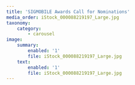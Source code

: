 ```yaml
---
title: 'SIGMOBILE Awards Call for Nominations'
media_order: iStock_000088219197_Large.jpg
taxonomy:
    category:
        - carousel
image:
    summary:
        enabled: '1'
        file: iStock_000088219197_Large.jpg
    text:
        enabled: '1'
        file: iStock_000088219197_Large.jpg
---
```


